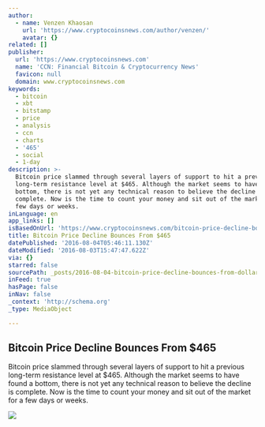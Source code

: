 ```yaml
---
author:
  - name: Venzen Khaosan
    url: 'https://www.cryptocoinsnews.com/author/venzen/'
    avatar: {}
related: []
publisher:
  url: 'https://www.cryptocoinsnews.com'
  name: 'CCN: Financial Bitcoin & Cryptocurrency News'
  favicon: null
  domain: www.cryptocoinsnews.com
keywords:
  - bitcoin
  - xbt
  - bitstamp
  - price
  - analysis
  - ccn
  - charts
  - '465'
  - social
  - 1-day
description: >-
  Bitcoin price slammed through several layers of support to hit a previous
  long-term resistance level at $465. Although the market seems to have found a
  bottom, there is not yet any technical reason to believe the decline is
  complete. Now is the time to count your money and sit out of the market for a
  few days or weeks.
inLanguage: en
app_links: []
isBasedOnUrl: 'https://www.cryptocoinsnews.com/bitcoin-price-decline-bounces-465/'
title: Bitcoin Price Decline Bounces From $465
datePublished: '2016-08-04T05:46:11.130Z'
dateModified: '2016-08-03T15:47:47.622Z'
via: {}
starred: false
sourcePath: _posts/2016-08-04-bitcoin-price-decline-bounces-from-dollar465.md
inFeed: true
hasPage: false
inNav: false
_context: 'http://schema.org'
_type: MediaObject

---
```

<article style=""><h1>Bitcoin Price Decline Bounces From $465</h1><p>Bitcoin price slammed through several layers of support to hit a previous long-term resistance level at $465. Although the market seems to have found a bottom, there is not yet any technical reason to believe the decline is complete. Now is the time to count your money and sit out of the market for a few days or weeks.</p><img src="https://www.cryptocoinsnews.com/wp-content/uploads/2016/08/Bitcoin-Price-Decline-Bounces-From-465-1.jpg" /></article>